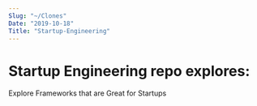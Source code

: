 ```yaml
---
Slug: "~/Clones"
Date: "2019-10-18"
Title: "Startup-Engineering"
---
```


# Startup Engineering repo explores:

Explore Frameworks that are Great for Startups
